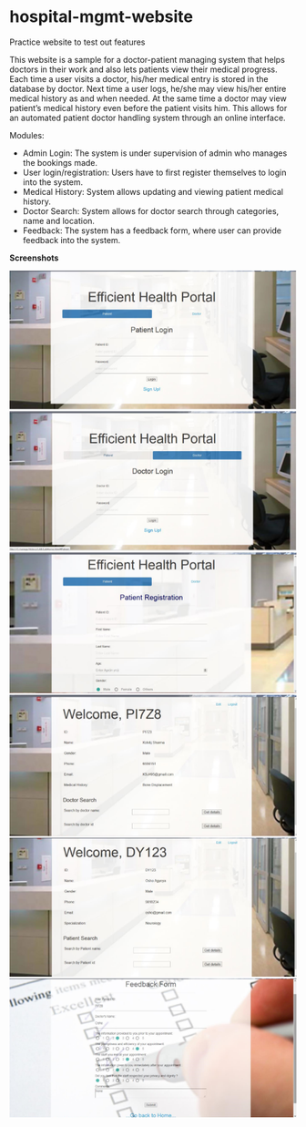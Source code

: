 # hospital-mgmt-website
Practice website to test out features

This website is a sample for a doctor-patient managing system that helps doctors in their work and also lets patients view their medical progress. Each time a user visits a doctor, his/her medical entry is stored in the database by doctor. Next time a user logs, he/she may view his/her entire medical history as and when needed. At the same time a doctor may view patient’s medical history even before the patient visits him. This allows for an automated patient doctor handling system through an online interface.

Modules:
*	Admin Login: The system is under supervision of admin who manages the bookings made. 
*	User login/registration: Users have to first register themselves to login into the system. 
*	Medical History: System allows updating and viewing patient medical history. 
*	Doctor Search: System allows for doctor search through categories, name and location.
*	Feedback: The system has a feedback form, where user can provide feedback into the system.

**Screenshots**

![Screenhot](/Screenshots/1.png?raw=true)
![Screenhot](/Screenshots/2.png?raw=true)
![Screenhot](/Screenshots/3.png?raw=true)
![Screenhot](/Screenshots/4.png?raw=true)
![Screenhot](/Screenshots/5.png?raw=true)
![Screenhot](/Screenshots/6.png?raw=true)
